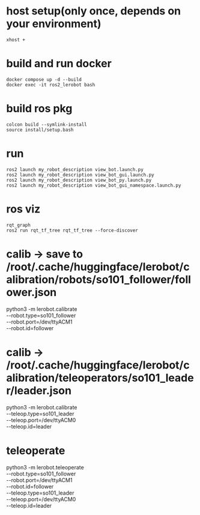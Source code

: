 
# host setup(only once, depends on your environment)
```
xhost +
```

# build and run docker
```
docker compose up -d --build
docker exec -it ros2_lerobot bash
```

# build ros pkg
```
colcon build --symlink-install
source install/setup.bash
```

# run
```
ros2 launch my_robot_description view_bot.launch.py
ros2 launch my_robot_description view_bot_gui.launch.py
ros2 launch my_robot_description view_bot_py.launch.py
ros2 launch my_robot_description view_bot_gui_namespace.launch.py
```

# ros viz
```
rqt_graph
ros2 run rqt_tf_tree rqt_tf_tree --force-discover
```

# calib -> save to /root/.cache/huggingface/lerobot/calibration/robots/so101_follower/follower.json
python3 -m lerobot.calibrate \
    --robot.type=so101_follower \
    --robot.port=/dev/ttyACM1 \
    --robot.id=follower

# calib -> /root/.cache/huggingface/lerobot/calibration/teleoperators/so101_leader/leader.json  
python3 -m lerobot.calibrate \
    --teleop.type=so101_leader \
    --teleop.port=/dev/ttyACM0 \
    --teleop.id=leader

# teleoperate
python3 -m lerobot.teleoperate \
    --robot.type=so101_follower \
    --robot.port=/dev/ttyACM1 \
    --robot.id=follower \
    --teleop.type=so101_leader \
    --teleop.port=/dev/ttyACM0 \
    --teleop.id=leader